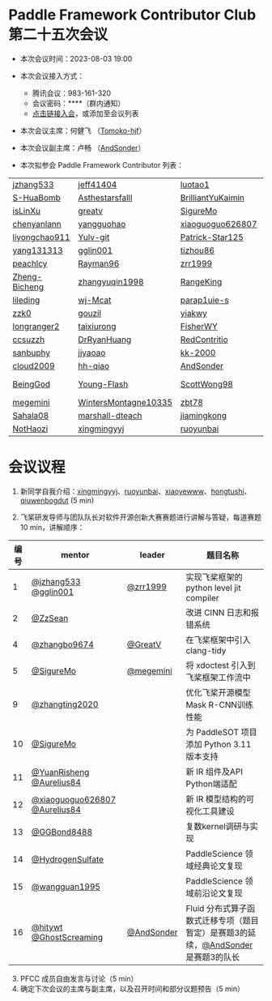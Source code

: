 # Paddle Framework Contributor Club 第二十五次会议

- 本次会议时间：2023-08-03 19:00

- 本次会议接入方式：

  - 腾讯会议：983-161-320
  - 会议密码：\*\*\*\*（群内通知）
  - [点击链接入会](https://meeting.tencent.com/dm/VojjLHgcOv2S)，或添加至会议列表

- 本次会议主席：何健飞 （[Tomoko-hjf](https://github.com/Tomoko-hjf)）

- 本次会议副主席：卢畅 （[AndSonder](https://github.com/AndSonder)）

- 本次拟参会 Paddle Framework Contributor 列表：

|                                                   |                                                                 |                                                           |                                                       |                                                     |                                                                     |
| ------------------------------------------------- | --------------------------------------------------------------- | --------------------------------------------------------- | ----------------------------------------------------- | --------------------------------------------------- | ------------------------------------------------------------------- |
| [jzhang533](https://github.com/jzhang533)         | [jeff41404](https://github.com/jeff41404)                       | [luotao1](https://github.com/luotao1)                     | [Ligoml](https://github.com/Ligoml)                   | [TCChenlong](https://github.com/TCChenlong)         | [guguguzi](https://github.com/guguguzi)                             |
| [S-HuaBomb](https://github.com/S-HuaBomb)         | [Asthestarsfalll](https://github.com/Asthestarsfalll)           | [BrilliantYuKaimin](https://github.com/BrilliantYuKaimin) | [Li-fAngyU](https://github.com/Li-fAngyU)             | [liqitong-a](https://github.com/liqitong-a)         | [unseenme](https://github.com/unseenme)                             |
| [isLinXu](https://github.com/isLinXu)             | [greatv](https://github.com/greatv)                             | [SigureMo](https://github.com/SigureMo)                   | [jinyouzhi](https://github.com/jinyouzhi)             | [gsq7474741](https://github.com/gsq7474741)         | [thunder95](https://github.com/thunder95)                           |
| [chenyanlann](https://github.com/chenyanlann)     | [yangguohao](https://github.com/yangguohao)                     | [xiaoguoguo626807](https://github.com/xiaoguoguo626807)   | [Liyulingyue](https://github.com/Liyulingyue)         | [GeYuYao-hub](https://github.com/GeYuYao-hub)       | [fuqianya](https://github.com/fuqianya)                             |
| [liyongchao911](https://github.com/liyongchao911) | [Yulv-git](https://github.com/Yulv-git)                         | [Patrick-Star125](https://github.com/Patrick-Star125)     | [nlp-zn](https://github.com/nlp-zn)                   | [OccupyMars2025](https://github.com/OccupyMars2025) | [OuyangChao](https://github.com/OuyangChao)                         |
| [yang131313](https://github.com/yang131313)       | [gglin001](https://github.com/gglin001)                         | [tizhou86](https://github.com/tizhou86)                   | [Ainavo](https://github.com/Ainavo)                   | [ReganYue](https://github.com/ReganYue)             | [mrcangye](https://github.com/mrcangye)                             |
| [peachlcy](https://github.com/peachlcy)           | [Rayman96](https://github.com/Rayman96)                         | [zrr1999](https://github.com/zrr1999)                     | [xiaohemaikoo](https://github.com/xiaohemaikoo)       | [engineer1109](https://github.com/engineer1109)     | [enkilee](https://github.com/enkilee)                               |
| [Zheng-Bicheng](https://github.com/Zheng-Bicheng) | [zhangyuqin1998](https://github.com/zhangyuqin1998)             | [RangeKing](https://github.com/RangeKing)                 | [kevinng77](https://github.com/kevinng77)             | [caolonghao](https://github.com/caolonghao)         | [AndPuQing](https://github.com/AndPuQing)                           |
| [lileding](https://github.com/lileding)           | [wj-Mcat](https://github.com/wj-Mcat)                           | [parap1uie-s](https://github.com/parap1uie-s)             | [jingsongliujing](https://github.com/jingsongliujing) | [dasenCoding](https://github.com/dasenCoding)       | [PureNatural](https://github.com/PureNatural)                       |
| [zzk0](https://github.com/zzk0)                   | [gouzil](https://github.com/gouzil)                             | [yiakwy](https://github.com/yiakwy)                       | [VigiZhang](https://github.com/VigiZhang)             | [huangjiyi](https://github.com/huangjiyi)           | [supercodebull](https://github.com/supercodebull)                   |
| [longranger2](https://github.com/longranger2)     | [taixiurong](https://github.com/taixiurong)                     | [FisherWY](https://github.com/FisherWY)                   | [Atlantisming](https://github.com/Atlantisming)       | [Lemon-er](https://github.com/Lemon-er)             | [lizechng](https://github.com/lizechng)                             |
| [ccsuzzh](https://github.com/ccsuzzh)             | [DrRyanHuang](https://github.com/DrRyanHuang)                   | [RedContritio](https://github.com/RedContritio)           | [Lyutoon](https://github.com/Lyutoon)                 | [PommesPeter](https://github.com/PommesPeter)       | [tianxingxia-cn](https://github.com/tianxingxia-cn)                 |
| [sanbuphy](https://github.com/sanbuphy)           | [jjyaoao](https://github.com/jjyaoao)                           | [kk-2000](https://github.com/kk-2000)                     | [Tomoko-hjf](https://github.com/Tomoko-hjf)           | [edencfc](https://github.com/edencfc)               | [CollaborativeFiltering](https://github.com/CollaborativeFiltering) |
| [cloud2009](https://github.com/cloud2009)         | [hh-qiao](https://github.com/hh-qiao)                           | [AndSonder](https://github.com/AndSonder)                 | [JuiceHub](https://github.com/JuiceHub)               | [Difers](https://github.com/Difers)                 | [zeroRains](https://github.com/zeroRains)                           |
| [BeingGod](https://github.com/BeingGod)           | [Young-Flash](https://github.com/Young-Flash)                   | [ScottWong98](https://github.com/ScottWong98)             | [Yang-Changhui](https://github.com/Yang-Changhui)     | [LyndonKong](https://github.com/LyndonKong)         | [zade23](https://github.com/zade23)                                 |
| [megemini](https://github.com/megemini)           | [WintersMontagne10335](https://github.com/WintersMontagne10335) | [zbt78](https://github.com/zbt78)                         | [DrownFish](https://github.com/DrownFish19)           | [co63oc](https://github.com/co63oc)                 | [minleminzui](https://github.com/minleminzui)                            |            
| [Sahala08](https://github.com/Sahala08)           | [marshall-dteach](https://github.com/marshall-dteach)           | [jiamingkong](https://github.com/jiamingkong)             | [txyugood](https://github.com/txyugood)            | [gaoziyuan](https://github.com/gaoziyuan)            | [MayYouBeProsperous](https://github.com/MayYouBeProsperous)            |
| [NotHaozi](https://github.com/NotHaozi)       | [xingmingyyj](https://github.com/xingmingyyj)            | [ruoyunbai](https://github.com/ruoyunbai)           |      [xiaoyewww](https://github.com/xiaoyewww)        | [hongtushi](https://github.com/hongtushi)           |      [qiuwenbogdut](https://github.com/qiuwenbogdut)   |           |      

# 会议议程

1. 新同学自我介绍：[xingmingyyj](https://github.com/xingmingyyj)、[ruoyunbai](https://github.com/ruoyunbai)、[xiaoyewww](https://github.com/xiaoyewww)、[hongtushi](https://github.com/hongtushi)、[qiuwenbogdut](https://github.com/qiuwenbogdut)   (5 min)

2. 飞桨研发导师与团队队长对软件开源创新大赛赛题进行讲解与答疑，每道赛题 10 min，讲解顺序：

| 编号 | mentor                                                       | leader                                     | 题目名称                                                     |
| ---- | ------------------------------------------------------------ | ------------------------------------------ | ------------------------------------------------------------ |
| 1    | [@jzhang533](https://github.com/jzhang533) [@gglin001](https://github.com/gglin001) | [@zrr1999](https://github.com/zrr1999)     | 实现飞桨框架的 python level jit compiler                     |
| 2    | [@ZzSean](https://github.com/ZzSean)                                                      |                                            | 改进 CINN 日志和报错系统                                     |
| 4    | [@zhangbo9674](https://github.com/zhangbo9674)               | [@GreatV](https://github.com/GreatV)       | 在飞桨框架中引入 clang-tidy                                  |
| 5    | [@SigureMo](https://github.com/SigureMo)                     | [@megemini](https://github.com/megemini)   | 将 xdoctest 引入到飞桨框架工作流中                           |
| 9    | [@zhangting2020](https://github.com/zhangting2020)           |                                            | 优化飞桨开源模型Mask R-CNN训练性能                           |
| 10   | [@SigureMo](https://github.com/SigureMo)                     |                                            | 为 PaddleSOT 项目添加 Python 3.11 版本支持                   |
| 11   | [@YuanRisheng](https://github.com/YuanRisheng) [@Aurelius84](https://github.com/Aurelius84) |                                            | 新 IR 组件及API Python端适配                                 |
| 12   | [@xiaoguoguo626807](https://github.com/xiaoguoguo626807) [@Aurelius84](https://github.com/Aurelius84) |                                            | 新 IR 模型结构的可视化工具建设                               |
| 13   | [@GGBond8488](https://github.com/GGBond8488)                 |                                            | 复数kernel调研与实现                                         |
| 14   | [@HydrogenSulfate](https://github.com/HydrogenSulfate)       |                                            | PaddleScience 领域经典论文复现                               |
| 15   | [@wangguan1995](https://github.com/wangguan1995)             |                                            | PaddleScience 领域前沿论文复现                               |
| 16   | [@hitywt](https://github.com/hitywt) [@GhostScreaming](https://github.com/GhostScreaming) | [@AndSonder](https://github.com/AndSonder) | Fluid 分布式算子函数式迁移专项（题目暂定）是赛题3的延续，[@AndSonder](https://github.com/AndSonder) 是赛题3的队长 |

3. PFCC 成员自由发言与讨论（5 min）
4. 确定下次会议的主席与副主席，以及召开时间和部分议题预告（5 min）
